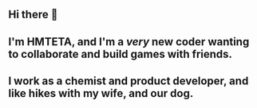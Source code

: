 ## Hi there 👋

## I'm HMTETA, and I'm a _very_ new coder wanting to collaborate and build games with friends. 
## I work as a chemist and product developer, and like hikes with my wife, and our dog. 
<!--
**HMTETA/HMTETA** is a ✨ _special_ ✨ repository because its `README.md` (this file) appears on your GitHub profile.

Here are some ideas to get you started:

- 🔭 I’m currently working on ...
- 🌱 I’m currently learning ...
- 👯 I’m looking to collaborate on ...
- 🤔 I’m looking for help with ...
- 💬 Ask me about ...
- 📫 How to reach me: ...
- 😄 Pronouns: ...
- ⚡ Fun fact: ...
-->

